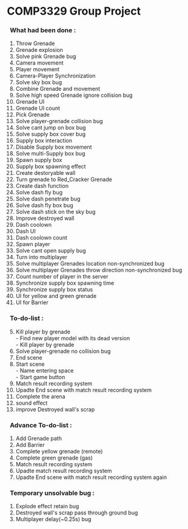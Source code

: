 # COMP3329 Group Project
### &nbsp;&nbsp;What had been done :
1. Throw Grenade 
2. Grenade explosion
3. Solve pink Grenade bug
4. Camera movement
5. Player movement
6. Camera-Player Synchronization
7. Solve sky box bug 
8. Combine Grenade and movement
9. Solve high speed Grenade ignore collision bug
10. Grenade UI
11. Grenade UI count
12. Pick Grenade
13. Solve player-grenade collision bug
14. Solve cant jump on box bug
15. Solve supply box cover bug 
16. Supply box interaction
17. Disable Supply box movement
18. Solve multi-Supply box bug
19. Spawn supply box
20. Supply box spawning effect
21. Create destoryable wall
22. Turn grenade to Red_Cracker Grenade
23. Create dash function
24. Solve dash fly bug
25. Solve dash penetrate bug
26. Solve dash fly box bug
27. Solve dash stick on the sky bug
28. Improve destroyed wall
29. Dash coolown
30. Dash UI
31. Dash coolown count
32. Spawn player
33. Solve cant open supply bug
34. Turn into multiplayer
35. Solve multiplayer Grenades location non-synchronized bug 
36. Solve multiplayer Grenades throw direction non-synchronized bug 
37. Count number of player in the server 
38. Synchronize supply box spawning time
39. Synchronize supply box status
40. UI for yellow and green grenade
41. UI for Barrier
### &nbsp;&nbsp;To-do-list :
5. Kill player by grenade
<br /> - Find new player model with its dead version 
<br /> - Kill player by grenade
6. Solve player-grenade no collision bug
7. End scene
8. Start scene 
<br /> - Name entering space
<br /> - Start game button
9. Match result recording system 
10. Upadte End scene with match result recording system 
11. Complete the arena
12. sound effect
13. improve Destroyed wall's scrap
### &nbsp;&nbsp;Advance To-do-list :
1. Add Grenade path 
2. Add Barrier
3. Complete yellow grenade (remote)
4. Complete green grenade (gas)
5. Match result recording system 
8. Upadte match result recording system
9. Upadte End scene with match result recording system again 
### &nbsp;&nbsp;Temporary unsolvable bug :
1. Explode effect retain bug
2. Destroyed wall's scrap pass through ground bug 
3. Multiplayer delay(~0.25s) bug
